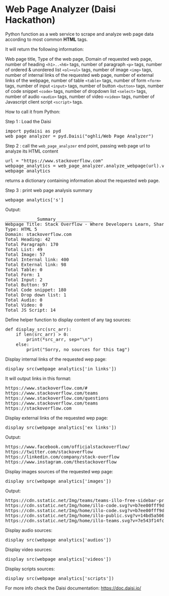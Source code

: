 # Web Page Analyzer (Daisi Hackathon)

Python function as a web service to scrape and analyze web page data according to most common **HTML** tags.

It will return the following information:

Web page title, Type of the web page, Domain of requested web page, number of heading `<h1>..<h6>` tags, number of paragraph `<p>` tags, number of ordered & unordered list `<ol><ul>` tags, number of image `<img>` tags, number of internal links of the requested web page, number of external links of the webpage, number of table `<table>` tags, number of form `<form>` tags, number of input `<input>` tags, number of button `<button>` tags, number of code snippet `<code>` tags, number of dropdown list `<select>` tags, number of audio `<audio>` tags, number of video `<video>` tags, number of Javascript client script `<script>` tags.

How to call it from Python:

Step 1 : Load the Daisi

<pre>
import pydaisi as pyd
web_page_analyzer = pyd.Daisi("oghli/Web Page Analyzer")
</pre>
Step 2 : call the `web_page_analyzer` end point, passing web page url to analyze its HTML content

<pre>
url = "https://www.stackoverflow.com"
webpage_analytics = web_page_analyzer.analyze_webpage(url).value
webpage_analytics
</pre>

returns a dictionary containing information about the requested web page.

Step 3 : print web page analysis summary 
<pre>
webpage_analytics['s']
</pre>

Output:
<pre>
____________Summary______________
Webpage Title: Stack Overflow - Where Developers Learn, Share, & Build Careers
Type: HTML 5
Domain: stackoverflow.com
Total Heading: 42
Total Paragraph: 170
Total List: 49
Total Image: 57
Total Internal link: 400
Total External link: 98
Total Table: 0
Total Form: 1
Total Input: 2
Total Button: 97
Total Code snippet: 180
Total Drop down list: 1
Total Audio: 0
Total Video: 0
Total JS Script: 14
</pre>

Define helper function to display content of any tag sources:
<pre>
def display_src(src_arr):
    if len(src_arr) > 0:
        print(*src_arr, sep="\n")
    else:
        print("Sorry, no sources for this tag")
</pre>


Display internal links of the requested wep page:
<pre>
display_src(webpage_analytics['in_links'])
</pre>

It will output links in this format:
<pre>
https://www.stackoverflow.com/#
https://www.stackoverflow.com/teams
https://www.stackoverflow.com/questions
https://www.stackoverflow.com/teams
https://stackoverflow.com
</pre>

Display external links of the requested wep page:
<pre>
display_src(webpage_analytics['ex_links'])
</pre>

Output:
<pre>
https://www.facebook.com/officialstackoverflow/
https://twitter.com/stackoverflow
https://linkedin.com/company/stack-overflow
https://www.instagram.com/thestackoverflow
</pre>
Display images sources of the requested wep page:
<pre>
display_src(webpage_analytics['images'])
</pre>
Output:
<pre>
https://cdn.sstatic.net/Img/teams/teams-illo-free-sidebar-promo.svg?v=47faa659a05e
https://cdn.sstatic.net/Img/home/illo-code.svg?v=b7ee00fff9d8
https://cdn.sstatic.net/Img/home/illo-code.svg?v=b7ee00fff9d8
https://cdn.sstatic.net/Img/home/illo-public.svg?v=14bd5a506009
https://cdn.sstatic.net/Img/home/illo-teams.svg?v=7e543f14fcc0
</pre>
Display audio sources:
<pre>
display_src(webpage_analytics['audios'])
</pre>
Display video sources:
<pre>
display_src(webpage_analytics['videos'])
</pre>
Display scripts sources:
<pre>
display_src(webpage_analytics['scripts'])
</pre>
For more info check the Daisi documentation: https://doc.daisi.io/

